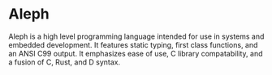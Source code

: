 # Aleph #

Aleph is a high level programming language intended for use in
systems and embedded development. It features static typing,
first class functions, and an ANSI C99 output. It emphasizes
ease of use, C library compatability, and a fusion of C, Rust,
and D syntax.
